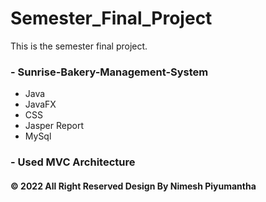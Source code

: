 # Semester_Final_Project
This is the semester final project.
### - Sunrise-Bakery-Management-System
* Java
* JavaFX
* CSS
* Jasper Report
* MySql
### - Used MVC Architecture
#### © 2022  All Right Reserved Design By Nimesh Piyumantha